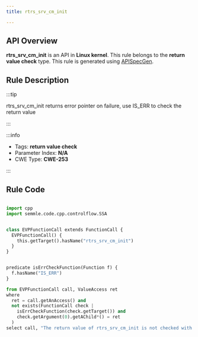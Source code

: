 ```yaml
---
title: rtrs_srv_cm_init

---
```



## API Overview
**rtrs_srv_cm_init** is an API in **Linux kernel**. This rule belongs to the **return value check** type. This rule is generated using [APISpecGen](../../tools/APISpecGen).
## Rule Description

:::tip

rtrs_srv_cm_init returns error pointer on failure, use IS_ERR to check the return value

:::

:::info

- Tags: **return value check**
- Parameter Index: **N/A**
- CWE Type: **CWE-253**

:::

## Rule Code
```python

import cpp
import semmle.code.cpp.controlflow.SSA


class EVPFunctionCall extends FunctionCall {
  EVPFunctionCall() {
    this.getTarget().hasName("rtrs_srv_cm_init")
  }
}


predicate isErrCheckFunction(Function f) {
  f.hasName("IS_ERR") 
}

from EVPFunctionCall call, ValueAccess ret
where
  ret = call.getAnAccess() and
  not exists(FunctionCall check |
    isErrCheckFunction(check.getTarget()) and
    check.getArgument(0).getAChild*() = ret
  )
select call, "The return value of rtrs_srv_cm_init is not checked with IS_ERR."
    
```